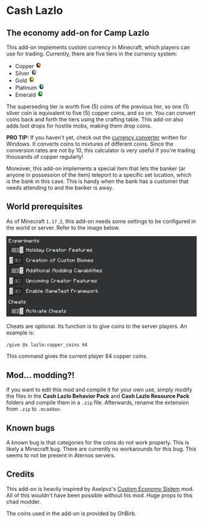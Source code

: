 # Cash Lazlo
## The economy add-on for Camp Lazlo

This add-on implements custom currency in Minecraft, which players can use for trading. Currently, there are five tiers in the currency system:
- Copper ![CopperCoin](https://github.com/Baconfry/cash-lazlo/blob/main/Cash%20Lazlo/Cash%20Lazlo%20Resource%20Pack/textures/items/copper_coin.png)
- Silver ![SilverCoin](https://github.com/Baconfry/cash-lazlo/blob/main/Cash%20Lazlo/Cash%20Lazlo%20Resource%20Pack/textures/items/silver_coin.png)
- Gold ![GoldCoin](https://github.com/Baconfry/cash-lazlo/blob/main/Cash%20Lazlo/Cash%20Lazlo%20Resource%20Pack/textures/items/gold_coin.png)
- Platinum ![PlatinumCoin](https://github.com/Baconfry/cash-lazlo/blob/main/Cash%20Lazlo/Cash%20Lazlo%20Resource%20Pack/textures/items/platinum_coin.png)
- Emerald ![EmeraldCoin](https://github.com/Baconfry/cash-lazlo/blob/main/Cash%20Lazlo/Cash%20Lazlo%20Resource%20Pack/textures/items/emerald_coin.png)

The superseding tier is worth five (5) coins of the previous tier, so one (1) silver coin is equivalent to five (5) copper coins, and so on. You can convert coins back and forth the tiers using the crafting table. This add-on also adds loot drops for hostile mobs, making them drop coins.

**PRO TIP:** If you haven't yet, check out the [currency converter](https://github.com/Baconfry/cash-lazlo-calculator/releases) written for Windows. It converts coins to mixtures of different coins. Since the conversion rates are not by 10, this calculator is very useful if you're trading thousands of copper regularly!

Moreover, this add-on implements a special item that lets the banker (ar anyone in possession of the item) teleport to a specific set location, which is the bank in this case. This is handy when the bank has a customer that needs attending to and the banker is away.

## World prerequisites

As of Minecraft `1.17.2`, this add-on needs some settings to be configured in the world or server. Refer to the image below.

![Settings configuration](https://github.com/Baconfry/cash-lazlo/blob/main/Documentation/Settings.png)

Cheats are optional. Its function is to give coins to the  server players. An example is: 

`/give @s lazlo:copper_coins 64`

This command gives the current player 64 copper coins.

## Mod... modding?!

If you want to edit this mod and compile it for your own use, simply modify the files in the **Cash Lazlo Behavior Pack** and **Cash Lazlo Resource Pack** folders and compile them in a `.zip` file. Afterwards, rename the extension from `.zip` to `.mcaddon`.

## Known bugs

A known bug is that categories for the coins do not work properly. This is likely a Minecraft bug. There are currently no workarounds for this bug.
This seems to not be present in Aternos servers.

## Credits

This add-on is heavily inspired by Axelpvz's [Custom Economy Sistem](https://mcpedl.com/custom-economy-sistem/) mod. All of this wouldn't have been possible without his mod. Huge props to this chad modder.

The coins used in the add-on is provided by OhBirb.
